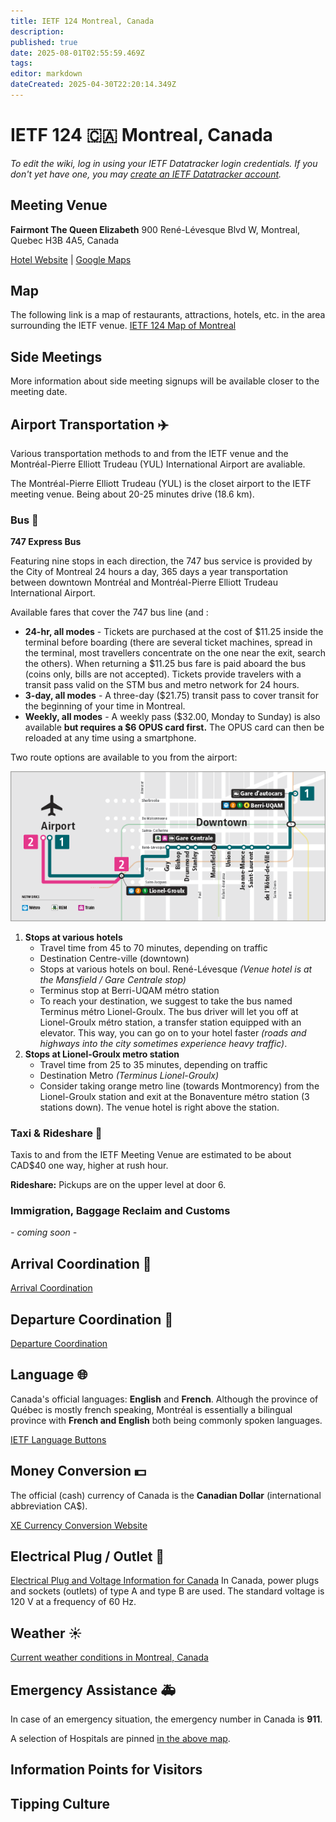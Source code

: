 ```yaml
---
title: IETF 124 Montreal, Canada
description: 
published: true
date: 2025-08-01T02:55:59.469Z
tags: 
editor: markdown
dateCreated: 2025-04-30T22:20:14.349Z
---
```


# IETF 124 :canada: Montreal, Canada 
*To edit the wiki, log in using your IETF Datatracker login credentials. If you don't yet have one, you may [create an IETF Datatracker account](https://datatracker.ietf.org/accounts/create/).*

## Meeting Venue
**Fairmont The Queen Elizabeth**
900 René-Lévesque Blvd W, 
Montreal, Quebec 
H3B 4A5, Canada

[Hotel Website](https://www.fairmont.com/en.html) | [Google Maps](https://maps.app.goo.gl/Nf5WN7VVpnxrgXnu6)

## Map
The following link is a map of restaurants, attractions, hotels, etc. in the area surrounding the IETF venue.
[IETF 124 Map of Montreal](https://www.google.com/maps/d/edit?mid=1QMqPM8PPjdUilmoegzcLh-OZ1lV1rRs&usp=sharing)

## Side Meetings
More information about side meeting signups will be available closer to the meeting date.

## Airport Transportation :airplane:

Various transportation methods to and from the IETF venue and the Montréal-Pierre Elliott Trudeau (YUL) International Airport are avaliable.

The Montréal-Pierre Elliott Trudeau (YUL) is the closet airport to the IETF meeting venue. Being about 20-25 minutes drive (18.6 km). 

### Bus :bus:

**747 Express Bus**

Featuring nine stops in each direction, the 747 bus service is provided by the City of Montreal 24 hours a day, 365 days a year transportation between downtown Montréal and Montréal-Pierre Elliott Trudeau International Airport.

Available fares that cover the 747 bus line (and :
- **24-hr, all modes** - Tickets are purchased at the cost of $11.25 inside the terminal before boarding (there are several ticket machines, spread in the terminal, most travellers concentrate on the one near the exit, search the others). When returning a $11.25 bus fare is paid aboard the bus (coins only, bills are not accepted). Tickets provide travelers with a transit pass valid on the STM bus and metro network for 24 hours.
- **3-day, all modes** - A three-day ($21.75) transit pass to cover transit for the beginning of your time in Montreal.
- **Weekly, all modes** - A weekly pass ($32.00, Monday to Sunday) is also available **but requires a $6 OPUS card first.** The OPUS card can then be reloaded at any time using a smartphone.

Two route options are available to you from the airport:

![747 Bus Routes](/meeting/ca-montreal/mtl-bus747-routes.png)

1. **Stops at various hotels**
	- Travel time from 45 to 70 minutes, depending on traffic
	- Destination Centre-ville (downtown)
	-	Stops at various hotels on boul. René-Lévesque *(Venue hotel is at the Mansfield / Gare Centrale stop)*
	- Terminus stop at Berri-UQAM métro station
	- To reach your destination, we suggest to take the bus named Terminus métro Lionel-Groulx. The bus driver will let you off at Lionel-Groulx métro station, a transfer station equipped with an elevator. This way, you can go on to your hotel faster *(roads and highways into the city sometimes experience heavy traffic)*.
2. **Stops at Lionel-Groulx metro station**
	- Travel time from 25 to 35 minutes, depending on traffic
	- Destination Metro *(Terminus Lionel-Groulx)*
  	- Consider taking orange metro line (towards Montmorency) from the Lionel-Groulx station and exit at the Bonaventure métro station (3 stations down). The venue hotel is right above the station.
    
### Taxi & Rideshare :taxi:
Taxis to and from the IETF Meeting Venue are estimated to be about CAD$40 one way, higher at rush hour.

**Rideshare:**
Pickups are on the upper level at door 6.

### Immigration, Baggage Reclaim and Customs

*- coming soon -*

## Arrival Coordination :flight_arrival:
[Arrival Coordination](/meeting/124/ArrivalCoordination)

## Departure Coordination :flight_departure:
[Departure Coordination](/meeting/124/DepartureCoordination)

## Language :globe_with_meridians:
Canada's official languages: **English** and **French**. Although the province of Québec is mostly french speaking, Montréal is essentially a bilingual province with **French and English** both being commonly spoken languages.

[IETF Language Buttons](/meeting/buttons) 

## Money Conversion :dollar:
The official (cash) currency of Canada is the **Canadian Dollar** (international abbreviation CA$).

[XE Currency Conversion Website](https://www.xe.com/currencyconverter/convert/?Amount=1&From=USD&To=CAD)

 ## Electrical Plug / Outlet :electric_plug:
[Electrical Plug and Voltage Information for Canada](https://www.power-plugs-sockets.com/us/canada/) 
In Canada, power plugs and sockets (outlets) of type A and type B are used. The standard voltage is 120 V at a frequency of 60 Hz.

## Weather :sunny: 
[Current weather conditions in Montreal, Canada](https://www.accuweather.com/en/ca/montreal/h3a/weather-forecast/56186)
 
## Emergency Assistance :ambulance:
In case of an emergency situation, the emergency number in Canada is **911**.

A selection of Hospitals are pinned [in the above map](#map).

## Information Points for Visitors

## Tipping Culture

